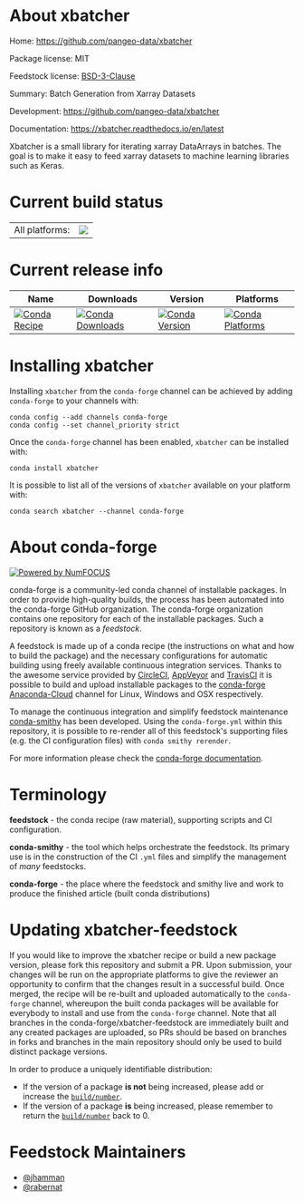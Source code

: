 About xbatcher
==============

Home: https://github.com/pangeo-data/xbatcher

Package license: MIT

Feedstock license: [BSD-3-Clause](https://github.com/conda-forge/xbatcher-feedstock/blob/master/LICENSE.txt)

Summary: Batch Generation from Xarray Datasets

Development: https://github.com/pangeo-data/xbatcher

Documentation: https://xbatcher.readthedocs.io/en/latest

Xbatcher is a small library for iterating xarray DataArrays in batches.
The goal is to make it easy to feed xarray datasets to machine learning
libraries such as Keras.


Current build status
====================


<table><tr><td>All platforms:</td>
    <td>
      <a href="https://dev.azure.com/conda-forge/feedstock-builds/_build/latest?definitionId=13551&branchName=master">
        <img src="https://dev.azure.com/conda-forge/feedstock-builds/_apis/build/status/xbatcher-feedstock?branchName=master">
      </a>
    </td>
  </tr>
</table>

Current release info
====================

| Name | Downloads | Version | Platforms |
| --- | --- | --- | --- |
| [![Conda Recipe](https://img.shields.io/badge/recipe-xbatcher-green.svg)](https://anaconda.org/conda-forge/xbatcher) | [![Conda Downloads](https://img.shields.io/conda/dn/conda-forge/xbatcher.svg)](https://anaconda.org/conda-forge/xbatcher) | [![Conda Version](https://img.shields.io/conda/vn/conda-forge/xbatcher.svg)](https://anaconda.org/conda-forge/xbatcher) | [![Conda Platforms](https://img.shields.io/conda/pn/conda-forge/xbatcher.svg)](https://anaconda.org/conda-forge/xbatcher) |

Installing xbatcher
===================

Installing `xbatcher` from the `conda-forge` channel can be achieved by adding `conda-forge` to your channels with:

```
conda config --add channels conda-forge
conda config --set channel_priority strict
```

Once the `conda-forge` channel has been enabled, `xbatcher` can be installed with:

```
conda install xbatcher
```

It is possible to list all of the versions of `xbatcher` available on your platform with:

```
conda search xbatcher --channel conda-forge
```


About conda-forge
=================

[![Powered by NumFOCUS](https://img.shields.io/badge/powered%20by-NumFOCUS-orange.svg?style=flat&colorA=E1523D&colorB=007D8A)](http://numfocus.org)

conda-forge is a community-led conda channel of installable packages.
In order to provide high-quality builds, the process has been automated into the
conda-forge GitHub organization. The conda-forge organization contains one repository
for each of the installable packages. Such a repository is known as a *feedstock*.

A feedstock is made up of a conda recipe (the instructions on what and how to build
the package) and the necessary configurations for automatic building using freely
available continuous integration services. Thanks to the awesome service provided by
[CircleCI](https://circleci.com/), [AppVeyor](https://www.appveyor.com/)
and [TravisCI](https://travis-ci.com/) it is possible to build and upload installable
packages to the [conda-forge](https://anaconda.org/conda-forge)
[Anaconda-Cloud](https://anaconda.org/) channel for Linux, Windows and OSX respectively.

To manage the continuous integration and simplify feedstock maintenance
[conda-smithy](https://github.com/conda-forge/conda-smithy) has been developed.
Using the ``conda-forge.yml`` within this repository, it is possible to re-render all of
this feedstock's supporting files (e.g. the CI configuration files) with ``conda smithy rerender``.

For more information please check the [conda-forge documentation](https://conda-forge.org/docs/).

Terminology
===========

**feedstock** - the conda recipe (raw material), supporting scripts and CI configuration.

**conda-smithy** - the tool which helps orchestrate the feedstock.
                   Its primary use is in the construction of the CI ``.yml`` files
                   and simplify the management of *many* feedstocks.

**conda-forge** - the place where the feedstock and smithy live and work to
                  produce the finished article (built conda distributions)


Updating xbatcher-feedstock
===========================

If you would like to improve the xbatcher recipe or build a new
package version, please fork this repository and submit a PR. Upon submission,
your changes will be run on the appropriate platforms to give the reviewer an
opportunity to confirm that the changes result in a successful build. Once
merged, the recipe will be re-built and uploaded automatically to the
`conda-forge` channel, whereupon the built conda packages will be available for
everybody to install and use from the `conda-forge` channel.
Note that all branches in the conda-forge/xbatcher-feedstock are
immediately built and any created packages are uploaded, so PRs should be based
on branches in forks and branches in the main repository should only be used to
build distinct package versions.

In order to produce a uniquely identifiable distribution:
 * If the version of a package **is not** being increased, please add or increase
   the [``build/number``](https://docs.conda.io/projects/conda-build/en/latest/resources/define-metadata.html#build-number-and-string).
 * If the version of a package **is** being increased, please remember to return
   the [``build/number``](https://docs.conda.io/projects/conda-build/en/latest/resources/define-metadata.html#build-number-and-string)
   back to 0.

Feedstock Maintainers
=====================

* [@jhamman](https://github.com/jhamman/)
* [@rabernat](https://github.com/rabernat/)

